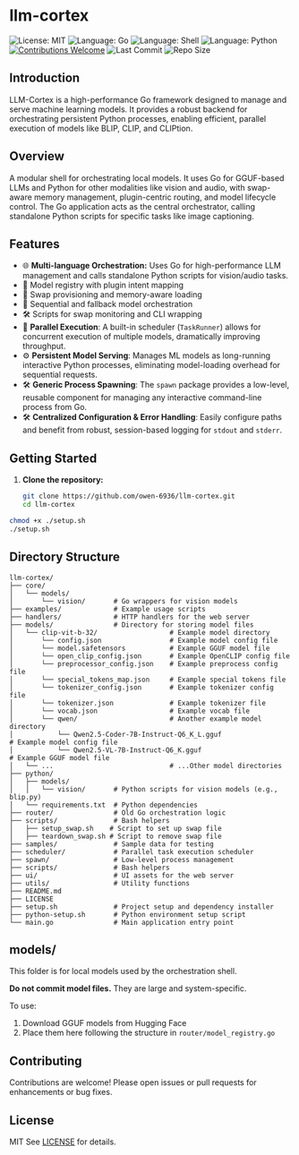# llm-cortex

![License: MIT](https://img.shields.io/badge/License-MIT-yellow.svg)
![Language: Go](https://img.shields.io/badge/Language-Go-blue.svg)
![Language: Shell](https://img.shields.io/badge/Language-Shell-lightgrey.svg)
![Language: Python](https://img.shields.io/badge/Language-Python-3776AB.svg)
[![Contributions Welcome](https://img.shields.io/badge/contributions-welcome-brightgreen.svg?style=flat)](https://github.com/owen-6936/llm-cortex/issues)
![Last Commit](https://img.shields.io/github/last-commit/owen-6936/llm-cortex)
![Repo Size](https://img.shields.io/github/repo-size/owen-6936/llm-cortex)

## Introduction

LLM-Cortex is a high-performance Go framework designed to manage and serve machine learning models. It provides a robust backend for orchestrating persistent Python processes, enabling efficient, parallel execution of models like BLIP, CLIP, and CLIPtion.

## Overview

A modular shell for orchestrating local models. It uses Go for GGUF-based LLMs and Python for other modalities like vision and audio, with swap-aware memory management, plugin-centric routing, and model lifecycle control.
The Go application acts as the central orchestrator, calling standalone Python scripts for specific tasks like image captioning.

## Features

- 🌐 **Multi-language Orchestration:** Uses Go for high-performance LLM management and calls standalone Python scripts for vision/audio tasks.
- 🧠 Model registry with plugin intent mapping
- 💾 Swap provisioning and memory-aware loading
- 🔁 Sequential and fallback model orchestration
- 🛠️ Scripts for swap monitoring and CLI wrapping
- 🚀 **Parallel Execution**: A built-in scheduler (`TaskRunner`) allows for concurrent execution of multiple models, dramatically improving throughput.
- ⚙️ **Persistent Model Serving**: Manages ML models as long-running interactive Python processes, eliminating model-loading overhead for sequential requests.
- 🛠️ **Generic Process Spawning**: The `spawn` package provides a low-level, reusable component for managing any interactive command-line process from Go.
- 🛠️ **Centralized Configuration & Error Handling**: Easily configure paths and benefit from robust, session-based logging for `stdout` and `stderr`.

## Getting Started

1. **Clone the repository:**

    ```bash
    git clone https://github.com/owen-6936/llm-cortex.git
    cd llm-cortex
    ```

```bash
chmod +x ./setup.sh
./setup.sh
```

## Directory Structure

```folder structure
llm-cortex/
├── core/
│   └── models/
│       └── vision/       # Go wrappers for vision models
├── examples/             # Example usage scripts
├── handlers/             # HTTP handlers for the web server
├── models/               # Directory for storing model files
│   └── clip-vit-b-32/                  # Example model directory
│       └── config.json                 # Example model config file
│       └── model.safetensors           # Example GGUF model file
│       └── open_clip_config.json       # Example OpenCLIP config file
│       └── preprocessor_config.json    # Example preprocess config file
│       └── special_tokens_map.json     # Example special tokens file
│       └── tokenizer_config.json       # Example tokenizer config file
│       └── tokenizer.json              # Example tokenizer file
│       └── vocab.json                  # Example vocab file
│       └── qwen/                       # Another example model directory
│           └── Qwen2.5-Coder-7B-Instruct-Q6_K_L.gguf                 # Example model config file
│           └── Qwen2.5-VL-7B-Instruct-Q6_K.gguf                      # Example GGUF model file
│   └── ...                             # ...Other model directories
├── python/
│   ├── models/
│   │   └── vision/       # Python scripts for vision models (e.g., blip.py)
│   └── requirements.txt  # Python dependencies
├── router/               # Old Go orchestration logic
├── scripts/              # Bash helpers
│   ├── setup_swap.sh    # Script to set up swap file
│   ├── teardown_swap.sh # Script to remove swap file
├── samples/              # Sample data for testing
├── scheduler/            # Parallel task execution scheduler
├── spawn/                # Low-level process management
├── scripts/              # Bash helpers
├── ui/                   # UI assets for the web server
├── utils/                # Utility functions
├── README.md
├── LICENSE
├── setup.sh              # Project setup and dependency installer
├── python-setup.sh       # Python environment setup script
└── main.go               # Main application entry point
```

## models/

This folder is for local models used by the orchestration shell.

**Do not commit model files.** They are large and system-specific.

To use:

1. Download GGUF models from Hugging Face
2. Place them here following the structure in `router/model_registry.go`

## Contributing

Contributions are welcome! Please open issues or pull requests for enhancements or bug fixes.

## License

MIT
See [LICENSE](LICENSE) for details.
